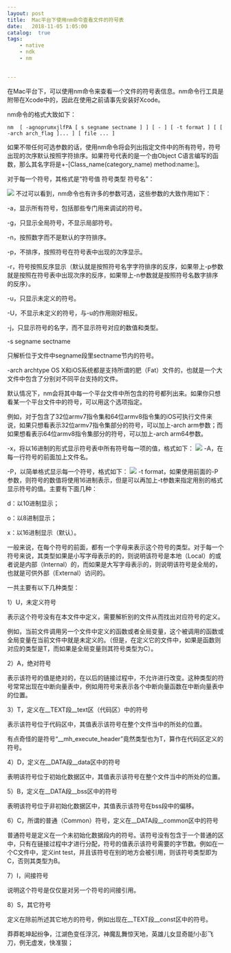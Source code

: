 ```yaml
---
layout: post
title:  Mac平台下使用nm命令查看文件的符号表
date:   2018-11-05 1:05:00
catalog:  true
tags:
    - native
    - ndk
    - nm  
       

---
```


在Mac平台下，可以使用nm命令来查看一个文件的符号表信息。nm命令行工具是附带在Xcode中的，因此在使用之前请事先安装好Xcode。

nm命令的格式大致如下：

```
nm  [ -agnoprumxjlfPA [ s segname sectname ] ] [ - ] [ -t format ] [ [ -arch arch_flag ]... ] [ file ... ]
```
如果不带任何可选参数的话，使用nm命令将会列出指定文件中的所有符号，符号出现的次序默认按照字符排序。如果符号代表的是一个由Object C语言编写的函数，那么其名字将是+-[Class_name(category_name) method:name:]。

对于每一个符号，其格式是“符号值 符号类型 符号名”：

![](https://img-blog.csdn.net/20160129171901172?watermark/2/text/aHR0cDovL2Jsb2cuY3Nkbi5uZXQv/font/5a6L5L2T/fontsize/400/fill/I0JBQkFCMA==/dissolve/70/gravity/Center)
不过可以看到，nm命令也有许多的参数可选，这些参数的大致作用如下：

-a，显示所有符号，包括那些专门用来调试的符号。

-g，只显示全局符号，不显示局部符号。

-n，按照数字而不是默认的字符排序。

-p，不排序，按照符号在符号表中出现的次序显示。

-r，符号按照反序显示（默认就是按照符号名字字符排序的反序，如果带上-p参数就是按照在符号表中出现次序的反序，如果带上-n参数就是按照符号名数字排序的反序）。

-u，只显示未定义的符号。

-U，不显示未定义的符号，与-u的作用刚好相反。

-j，只显示符号的名字，而不显示符号对应的数值和类型。

-s segname sectname

只解析位于文件中segname段里sectname节内的符号。

-arch archtype
OS X和iOS系统都是支持所谓的肥（Fat）文件的，也就是一个大文件中包含了分别对不同平台支持的文件。

默认情况下，nm会将其中每一个平台文件中所包含的符号都列出来。如果你只想看某一个平台文件中的符号，可以用这个选项指定。

例如，对于包含了32位armv7指令集和64位armv8指令集的iOS可执行文件来说，如果只想看表示32位armv7指令集部分的符号，可以加上-arch arm参数；而如果想看表示64位armv8指令集部分的符号，可以加上-arch arm64参数。

-x，将以16进制的形式显示符号表中所有符号每一项的值，格式如下：
![](https://img-blog.csdn.net/20160129172330952?watermark/2/text/aHR0cDovL2Jsb2cuY3Nkbi5uZXQv/font/5a6L5L2T/fontsize/400/fill/I0JBQkFCMA==/dissolve/70/gravity/Center)
-A，在每一行符号的前面加上文件名。

-P，以简单格式显示每一个符号，格式如下：
![](https://img-blog.csdn.net/20160129173141081?watermark/2/text/aHR0cDovL2Jsb2cuY3Nkbi5uZXQv/font/5a6L5L2T/fontsize/400/fill/I0JBQkFCMA==/dissolve/70/gravity/Center)
-t format，如果使用前面的-P参数，则符号的数值将使用16进制表示，但是可以再加上-t参数来指定用别的格式显示符号的值。主要有下面几种：

d：以10进制显示；

o：以8进制显示；

x：以16进制显示（默认）。

一般来说，在每个符号的前面，都有一个字母来表示这个符号的类型。对于每一个符号来说，其类型如果是小写字母表示的的，则说明该符号是本地（Local）的或者说是内部（Internal）的，而如果是大写字母表示的，则说明该符号是全局的，也就是可供外部（External）访问的。

一共主要有以下几种类型：

1）U，未定义符号

表示这个符号没有在本文件中定义，需要解析别的文件从而找出对应符号的定义。

例如，当前文件调用另一个文件中定义的函数或者全局变量，这个被调用的函数或全局变量在当前文件中就是未定义的。（但是，在定义它的文件中，如果是函数则对应的类型是T，而如果是全局变量则其符号类型为C）。

2）A，绝对符号

表示该符号的值是绝对的，在以后的链接过程中，不允许进行改变。这种类型的符号常常出现在中断向量表中，例如用符号来表示各个中断向量函数在中断向量表中的位置。

3）T，定义在__TEXT段__text区（代码区）中的符号

表示该符号位于代码区中，其值表示该符号在整个文件当中的所处的位置。

有点奇怪的是符号“__mh_execute_header”竟然类型也为T，算作在代码区定义的符号。

4）D，定义在__DATA段__data区中的符号

表明该符号位于初始化数据区中，其值表示该符号在整个文件当中的所处的位置。

5）B，定义在__DATA段__bss区中的符号

表明该符号位于非初始化数据区中，其值表示该符号在bss段中的偏移。

6）C，所谓的普通（Common）符号，定义在__DATA段__common区中的符号

普通符号是定义在一个未初始化数据段内的符号。该符号没有包含于一个普通的区中，只有在链接过程中才进行分配，符号的值表示该符号需要的字节数。例如在一个C文件中，定义int test，并且该符号在别的地方会被引用，则该符号类型即为C，否则其类型为B。

7）I，间接符号

说明这个符号是仅仅是对另一个符号的间接引用。

8）S，其它符号

定义在除前所述其它地方的符号，例如出现在__TEXT段__const区中的符号。

莽莽乾坤起纷争，江湖色变任浮沉，神魔乱舞惊天地，英雄儿女显奇能!小彭飞刀，例无虚发，快准狠；

